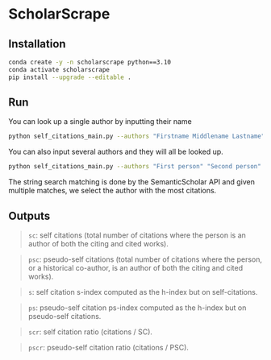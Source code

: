 # ScholarScrape

## Installation
```bash
conda create -y -n scholarscrape python==3.10
conda activate scholarscrape
pip install --upgrade --editable .
```


## Run
You can look up a single author by inputting their name
```bash
python self_citations_main.py --authors "Firstname Middlename Lastname"
```

You can also input several authors and they will all be looked up.
```bash
python self_citations_main.py --authors "First person" "Second person"
```

The string search matching is done by the SemanticScholar API and given multiple matches, we select the author with the most citations.


## Outputs
> `sc`:   self citations (total number of citations where the person is an author of both the citing and cited works).

> `psc`:  pseudo-self citations (total number of citations where the person, or a historical co-author, is an author of both the citing and cited works).

> `s`:    self citation s-index computed as the h-index but on self-citations.

> `ps`:   pseudo-self citation ps-index computed as the h-index but on pseudo-self citations.


> `scr`:  self citation ratio (citations / SC).


> `pscr`: pseudo-self citation ratio (citations / PSC).

